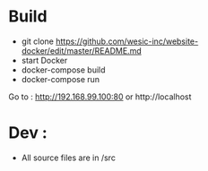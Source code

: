 # Build

- git clone https://github.com/wesic-inc/website-docker/edit/master/README.md
- start Docker 
- docker-compose build
- docker-compose run

Go to : http://192.168.99.100:80 or http://localhost

# Dev :
- All source files are in /src
